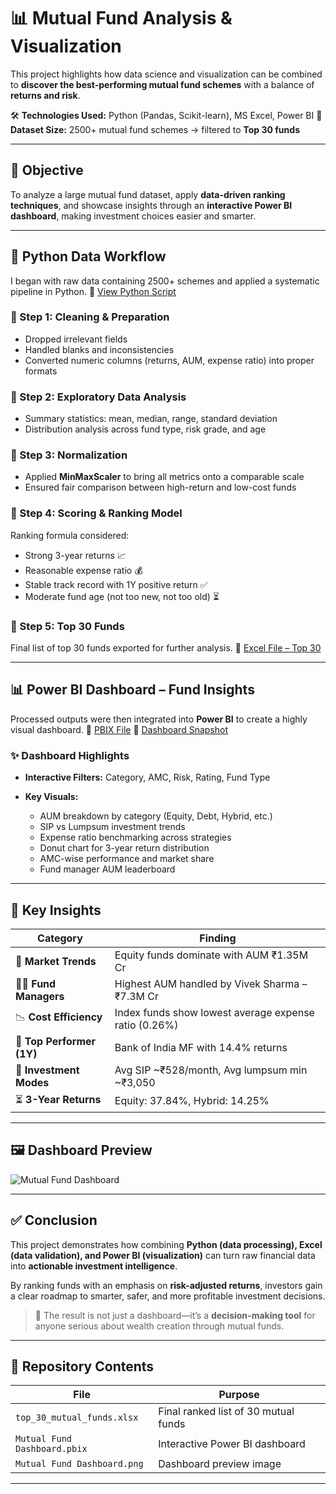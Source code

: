 # 📊 Mutual Fund Analysis & Visualization

This project highlights how data science and visualization can be combined to **discover the best-performing mutual fund schemes** with a balance of **returns and risk**.

🛠️ **Technologies Used:** Python (Pandas, Scikit-learn), MS Excel, Power BI
📂 **Dataset Size:** 2500+ mutual fund schemes → filtered to **Top 30 funds**

---

## 🎯 Objective

To analyze a large mutual fund dataset, apply **data-driven ranking techniques**, and showcase insights through an **interactive Power BI dashboard**, making investment choices easier and smarter.

---

## 🐍 Python Data Workflow

I began with raw data containing 2500+ schemes and applied a systematic pipeline in Python.
🔗 [View Python Script]()

### 🔹 Step 1: Cleaning & Preparation

* Dropped irrelevant fields
* Handled blanks and inconsistencies
* Converted numeric columns (returns, AUM, expense ratio) into proper formats

### 🔹 Step 2: Exploratory Data Analysis

* Summary statistics: mean, median, range, standard deviation
* Distribution analysis across fund type, risk grade, and age

### 🔹 Step 3: Normalization

* Applied **MinMaxScaler** to bring all metrics onto a comparable scale
* Ensured fair comparison between high-return and low-cost funds

### 🔹 Step 4: Scoring & Ranking Model

Ranking formula considered:

* Strong 3-year returns 📈
* Reasonable expense ratio 💰
* Stable track record with 1Y positive return ✅
* Moderate fund age (not too new, not too old) ⏳

### 🔹 Step 5: Top 30 Funds

Final list of top 30 funds exported for further analysis.
🔗 [Excel File – Top 30]()

---

## 📊 Power BI Dashboard – Fund Insights

Processed outputs were then integrated into **Power BI** to create a highly visual dashboard.
🔗 [PBIX File]()
🔗 [Dashboard Snapshot]()

### ✨ Dashboard Highlights

* **Interactive Filters:** Category, AMC, Risk, Rating, Fund Type
* **Key Visuals:**

  * AUM breakdown by category (Equity, Debt, Hybrid, etc.)
  * SIP vs Lumpsum investment trends
  * Expense ratio benchmarking across strategies
  * Donut chart for 3-year return distribution
  * AMC-wise performance and market share
  * Fund manager AUM leaderboard

---

## 📌 Key Insights

| Category                  | Finding                                               |
| ------------------------- | ----------------------------------------------------- |
| 💼 **Market Trends**      | Equity funds dominate with AUM ₹1.35M Cr              |
| 👨‍💼 **Fund Managers**   | Highest AUM handled by Vivek Sharma – ₹7.3M Cr        |
| 📉 **Cost Efficiency**    | Index funds show lowest average expense ratio (0.26%) |
| 🏦 **Top Performer (1Y)** | Bank of India MF with 14.4% returns                   |
| 🔄 **Investment Modes**   | Avg SIP \~₹528/month, Avg lumpsum min \~₹3,050        |
| ⏳ **3-Year Returns**      | Equity: 37.84%, Hybrid: 14.25%                        |

---

## 🖼️ Dashboard Preview

![Mutual Fund Dashboard]()

---

## ✅ Conclusion

This project demonstrates how combining **Python (data processing), Excel (data validation), and Power BI (visualization)** can turn raw financial data into **actionable investment intelligence**.

By ranking funds with an emphasis on **risk-adjusted returns**, investors gain a clear roadmap to smarter, safer, and more profitable investment decisions.

> 📌 The result is not just a dashboard—it’s a **decision-making tool** for anyone serious about wealth creation through mutual funds.

---

## 📂 Repository Contents

| File                         | Purpose                              |
| ---------------------------- | ------------------------------------ |
| `top_30_mutual_funds.xlsx`   | Final ranked list of 30 mutual funds |
| `Mutual Fund Dashboard.pbix` | Interactive Power BI dashboard       |
| `Mutual Fund Dashboard.png`  | Dashboard preview image              |

---
